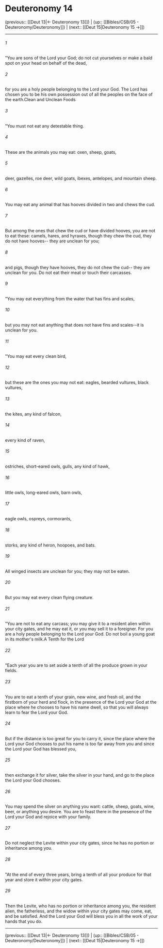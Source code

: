 # Deuteronomy 14

(previous:: [[Deut 13|← Deuteronomy 13]]) | (up:: [[Bibles/CSB/05 - Deuteronomy/Deuteronomy]]) | (next:: [[Deut 15|Deuteronomy 15 →]])

***


###### 1 
"You are sons of the Lord your God; do not cut yourselves or make a bald spot on your head on behalf of the dead, 

###### 2 
for you are a holy people belonging to the Lord your God. The Lord has chosen you to be his own possession out of all the peoples on the face of the earth.Clean and Unclean Foods 

###### 3 
"You must not eat any detestable thing. 

###### 4 
These are the animals you may eat: oxen, sheep, goats, 

###### 5 
deer, gazelles, roe deer, wild goats, ibexes, antelopes, and mountain sheep. 

###### 6 
You may eat any animal that has hooves divided in two and chews the cud. 

###### 7 
But among the ones that chew the cud or have divided hooves, you are not to eat these: camels, hares, and hyraxes, though they chew the cud, they do not have hooves-- they are unclean for you; 

###### 8 
and pigs, though they have hooves, they do not chew the cud-- they are unclean for you. Do not eat their meat or touch their carcasses. 

###### 9 
"You may eat everything from the water that has fins and scales, 

###### 10 
but you may not eat anything that does not have fins and scales--it is unclean for you. 

###### 11 
"You may eat every clean bird, 

###### 12 
but these are the ones you may not eat: eagles, bearded vultures, black vultures, 

###### 13 
the kites, any kind of falcon, 

###### 14 
every kind of raven, 

###### 15 
ostriches, short-eared owls, gulls, any kind of hawk, 

###### 16 
little owls, long-eared owls, barn owls, 

###### 17 
eagle owls, ospreys, cormorants, 

###### 18 
storks, any kind of heron, hoopoes, and bats. 

###### 19 
All winged insects are unclean for you; they may not be eaten. 

###### 20 
But you may eat every clean flying creature. 

###### 21 
"You are not to eat any carcass; you may give it to a resident alien within your city gates, and he may eat it, or you may sell it to a foreigner. For you are a holy people belonging to the Lord your God. Do not boil a young goat in its mother's milk.A Tenth for the Lord 

###### 22 
"Each year you are to set aside a tenth of all the produce grown in your fields. 

###### 23 
You are to eat a tenth of your grain, new wine, and fresh oil, and the firstborn of your herd and flock, in the presence of the Lord your God at the place where he chooses to have his name dwell, so that you will always learn to fear the Lord your God. 

###### 24 
But if the distance is too great for you to carry it, since the place where the Lord your God chooses to put his name is too far away from you and since the Lord your God has blessed you, 

###### 25 
then exchange it for silver, take the silver in your hand, and go to the place the Lord your God chooses. 

###### 26 
You may spend the silver on anything you want: cattle, sheep, goats, wine, beer, or anything you desire. You are to feast there in the presence of the Lord your God and rejoice with your family. 

###### 27 
Do not neglect the Levite within your city gates, since he has no portion or inheritance among you. 

###### 28 
"At the end of every three years, bring a tenth of all your produce for that year and store it within your city gates. 

###### 29 
Then the Levite, who has no portion or inheritance among you, the resident alien, the fatherless, and the widow within your city gates may come, eat, and be satisfied. And the Lord your God will bless you in all the work of your hands that you do.

***

(previous:: [[Deut 13|← Deuteronomy 13]]) | (up:: [[Bibles/CSB/05 - Deuteronomy/Deuteronomy]]) | (next:: [[Deut 15|Deuteronomy 15 →]])

